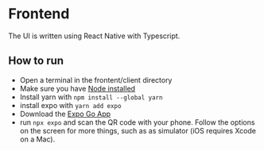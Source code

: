 # Frontend
The UI is written using React Native with Typescript.

## How to run
* Open a terminal in the frontent/client directory
* Make sure you have [Node installed](https://nodejs.org/en/download)
* Install yarn with `npm install --global yarn`
* install expo with `yarn add expo`
* Download the [Expo Go App](https://apps.apple.com/app/id982107779)
* run `npx expo` and scan the QR code with your phone. Follow the options on the screen for more things, such as as simulator (iOS requires Xcode on a Mac).

